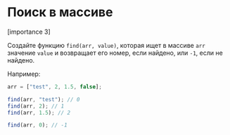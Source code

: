 # Поиск в массиве

[importance 3]

Создайте функцию `find(arr, value)`, которая ищет в массиве `arr` значение `value` и возвращает его номер, если найдено, или `-1`, если не найдено.

Например:

```js
arr = ["test", 2, 1.5, false];

find(arr, "test"); // 0
find(arr, 2); // 1
find(arr, 1.5); // 2

find(arr, 0); // -1
```

